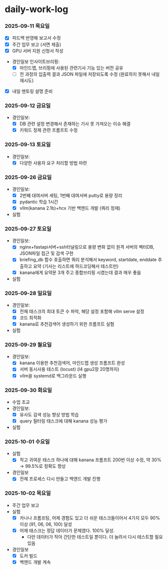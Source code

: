# daily-work-log

### 2025-09-11 목요일
- [X] 피드백 반영해 보고서 수정
- [X] 주간 업무 보고 (서면 제출)
- [X] GPU 서버 지원 신청서 작성
- 경인일보 인사이트브리핑:
  - [X] 마인드맵, 브리핑에 사용된 관련기사 기능 있는 버전 공유
  - [ ] 전 과정의 입출력 결과 JSON 파일에 저장되도록 수정 (완료하지 못해서 내일 재시도)
- [X] 내일 멘토링 설명 준비

### 2025-09-12 금요일
- 경인일보:
  - [X] DB 관련 설정 변경해서 존재하는 기사 못 가져오는 이슈 해결
  - [X] 키워드 정제 관련 프롬프트 수정
 
### 2025-09-13 토요일
- 경인일보:
  - [X] 다양한 사용자 요구 처리할 방법 마련

### 2025-09-26 금요일
- 경인일보:
  - [X] 2번째 대여서버 세팅, 1번째 대여서버 putty로 용량 정리
  - [X] pydantic 학습 1시간
  - [X] vllm(kanana 2.1b)+hcx 기반 백엔드 개발 (쿼리 정제)
 
- 실험

### 2025-09-27 토요일
- 경인일보:
  - [X] nginx+fastapi서버+ssh터널링으로 용량 변화 없이 원격 서버의 벡터DB, JSON파일 접근 및 검색 구현
  - [X] briefing_db 함수 호출하면 쿼리 분석해서 keyword, startdate, enddate 추출하고 요약 (기사는 리스트에 하드코딩해서 테스트만)
  - [X] kanana에게 요약문 3개 주고 종합브리핑 시켰는데 결과 매우 좋음
 
- 실험

### 2025-09-28 일요일
- 경인일보:
  - [X] 전체 태스크의 최대 토큰 수 파악, 해당 설정 포함해 vllm serve 설정
  - [X] 코드 최적화
  - [X] kanana로 추천검색어 생성하기 위한 프롬프트 실험
- 실험

### 2025-09-29 월요일
- 경인일보:
  - [X] kanana 이용한 추천검색어, 마인드맵 생성 프롬프트 완성
  - [X] 서버 동시사용 테스트 (locust) (l4 gpu2장 20명까지)
  - [X] vllm을 systemd로 백그라운드 실행

### 2025-09-30 화요일
- 수업 조교
- 경인일보:
  - [X] 유사도 검색 성능 향상 방법 학습
  - [X] query 필터링 태스크에 대해 kanana 성능 평가
- 실험

### 2025-10-01 수요일
- 실험
  - [X] 작고 귀여운 태스크 하나에 대해 kanana 프롬프트 200번 이상 수정, 약 30% → 99.5%로 정확도 향상
- 경인일보
  - [X] 전체 프로세스 다시 만들고 백엔드 개발 진행
 
### 2025-10-02 목요일
- 주간 업무 보고
- 실험
  - [X] 카나나 프롬프팅, 어제 경험도 있고 더 쉬운 태스크들이어서 4가지 모두 90% 이상 (91, 06, 06, 100) 달성
  - [X] 어제 태스크는 정답 데이터가 문제였다. 100% 달성.
    * 다만 데이터가 작아 간단한 테스트일 뿐이다. 더 늘려서 다시 테스트할 필요 있음
- 경인일보
  - [X] 도커 빌드
  - [X] 백엔드 개발 계속
